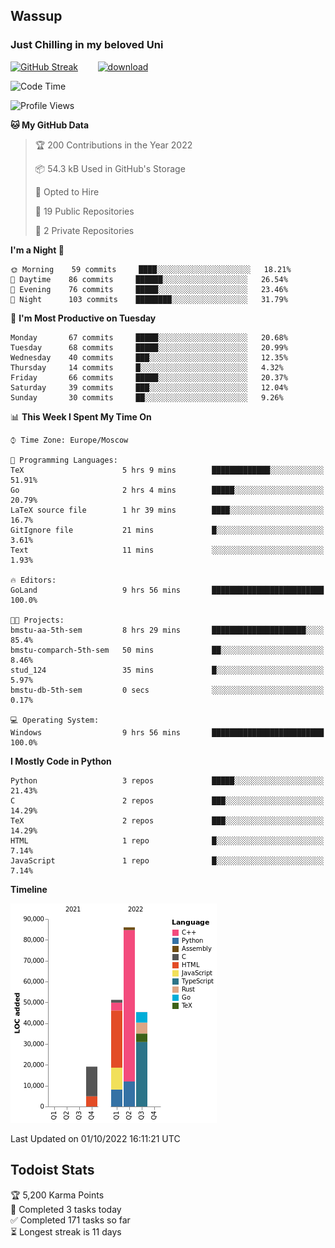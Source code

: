 ## Wassup 
### Just Chilling in my beloved Uni 

<!--
-->

[![GitHub Streak](http://github-readme-streak-stats.herokuapp.com?user=archeoss&theme=shades-of-purple&hide_border=true&date_format=j%20M%5B%20Y%5D)](https://git.io/streak-stats)&nbsp;&nbsp;&nbsp;&nbsp;&nbsp;&nbsp;&nbsp;&nbsp;[![download](https://user-images.githubusercontent.com/68448737/147796309-d8b65b1d-4dde-40d9-b03a-2b42aaa6cd43.jpeg)
](http://bmstu.ru/)

<!--START_SECTION:waka-->
![Code Time](http://img.shields.io/badge/Code%20Time-595%20hrs%2056%20mins-blue)

![Profile Views](http://img.shields.io/badge/Profile%20Views-0-blue)

**🐱 My GitHub Data** 

> 🏆 200 Contributions in the Year 2022
 > 
> 📦 54.3 kB Used in GitHub's Storage 
 > 
> 💼 Opted to Hire
 > 
> 📜 19 Public Repositories 
 > 
> 🔑 2 Private Repositories  
 > 
**I'm a Night 🦉** 

```text
🌞 Morning    59 commits     ████░░░░░░░░░░░░░░░░░░░░░   18.21% 
🌆 Daytime    86 commits     ██████░░░░░░░░░░░░░░░░░░░   26.54% 
🌃 Evening    76 commits     █████░░░░░░░░░░░░░░░░░░░░   23.46% 
🌙 Night      103 commits    ████████░░░░░░░░░░░░░░░░░   31.79%

```
📅 **I'm Most Productive on Tuesday** 

```text
Monday       67 commits     █████░░░░░░░░░░░░░░░░░░░░   20.68% 
Tuesday      68 commits     █████░░░░░░░░░░░░░░░░░░░░   20.99% 
Wednesday    40 commits     ███░░░░░░░░░░░░░░░░░░░░░░   12.35% 
Thursday     14 commits     █░░░░░░░░░░░░░░░░░░░░░░░░   4.32% 
Friday       66 commits     █████░░░░░░░░░░░░░░░░░░░░   20.37% 
Saturday     39 commits     ███░░░░░░░░░░░░░░░░░░░░░░   12.04% 
Sunday       30 commits     ██░░░░░░░░░░░░░░░░░░░░░░░   9.26%

```


📊 **This Week I Spent My Time On** 

```text
⌚︎ Time Zone: Europe/Moscow

💬 Programming Languages: 
TeX                      5 hrs 9 mins        █████████████░░░░░░░░░░░░   51.91% 
Go                       2 hrs 4 mins        █████░░░░░░░░░░░░░░░░░░░░   20.79% 
LaTeX source file        1 hr 39 mins        ████░░░░░░░░░░░░░░░░░░░░░   16.7% 
GitIgnore file           21 mins             █░░░░░░░░░░░░░░░░░░░░░░░░   3.61% 
Text                     11 mins             ░░░░░░░░░░░░░░░░░░░░░░░░░   1.93%

🔥 Editors: 
GoLand                   9 hrs 56 mins       █████████████████████████   100.0%

🐱‍💻 Projects: 
bmstu-aa-5th-sem         8 hrs 29 mins       █████████████████████░░░░   85.4% 
bmstu-comparch-5th-sem   50 mins             ██░░░░░░░░░░░░░░░░░░░░░░░   8.46% 
stud_124                 35 mins             █░░░░░░░░░░░░░░░░░░░░░░░░   5.97% 
bmstu-db-5th-sem         0 secs              ░░░░░░░░░░░░░░░░░░░░░░░░░   0.17%

💻 Operating System: 
Windows                  9 hrs 56 mins       █████████████████████████   100.0%

```

**I Mostly Code in Python** 

```text
Python                   3 repos             █████░░░░░░░░░░░░░░░░░░░░   21.43% 
C                        2 repos             ███░░░░░░░░░░░░░░░░░░░░░░   14.29% 
TeX                      2 repos             ███░░░░░░░░░░░░░░░░░░░░░░   14.29% 
HTML                     1 repo              █░░░░░░░░░░░░░░░░░░░░░░░░   7.14% 
JavaScript               1 repo              █░░░░░░░░░░░░░░░░░░░░░░░░   7.14%

```


**Timeline**

![Chart not found](https://raw.githubusercontent.com/archeoss/archeoss/master/charts/bar_graph.png) 


 Last Updated on 01/10/2022 16:11:21 UTC
<!--END_SECTION:waka-->

## Todoist Stats

<!-- TODO-IST:START -->
🏆  5,200 Karma Points           
🌸  Completed 3 tasks today           
✅  Completed 171 tasks so far           
⏳  Longest streak is 11 days
<!-- TODO-IST:END -->
